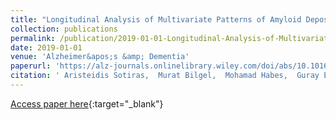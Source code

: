 ```yaml
---
title: "Longitudinal Analysis of Multivariate Patterns of Amyloid Deposition Reveals Consistent Stages of Amyloidosis Across Studies and Tracers"
collection: publications
permalink: /publication/2019-01-01-Longitudinal-Analysis-of-Multivariate-Patterns-of-Amyloid-Deposition-Reveals-Consistent-Stages-of-Amyloidosis-Across-Studies-and-Tracers
date: 2019-01-01
venue: 'Alzheimer&apos;s &amp; Dementia'
paperurl: 'https://alz-journals.onlinelibrary.wiley.com/doi/abs/10.1016/j.jalz.2019.06.4572'
citation: ' Aristeidis Sotiras,  Murat Bilgel,  Mohamad Habes,  Guray Erus,  Yin Chen,  Dhivya Srinivasan,  Ilya Nasrallah,  Haochang Shou,  David Wolk,  Susan Resnick,  Christos Davatzikos, &quot;Longitudinal Analysis of Multivariate Patterns of Amyloid Deposition Reveals Consistent Stages of Amyloidosis Across Studies and Tracers.&quot; Alzheimer&amp;apos;s &amp;amp; Dementia, 2019.'
---
```

[Access paper here](https://alz-journals.onlinelibrary.wiley.com/doi/abs/10.1016/j.jalz.2019.06.4572){:target="_blank"}
